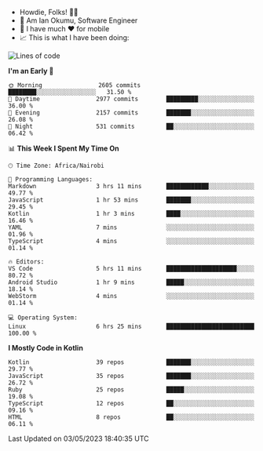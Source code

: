 
* Howdie, Folks! 👋🤓
* 🤪 Am Ian Okumu, Software Engineer
* 📱 I have much ❤️ for mobile
* 📈 This is what I have been doing:
  
<!-- <a href="https://otsembo.github.io/OtsemboPortfolio/" style="margin-right:.5%; margin-top=.5%;">
  <img align="center" src="https://github-readme-stats.vercel.app/api/top-langs/?username=otsembo&layout=compact" />
</a> -->

<!--START_SECTION:waka-->
![Lines of code](https://img.shields.io/badge/From%20Hello%20World%20I%27ve%20Written-6.6%20million%20lines%20of%20code-blue)

**I'm an Early 🐤** 

```text
🌞 Morning                2605 commits        ████████░░░░░░░░░░░░░░░░░   31.50 % 
🌆 Daytime                2977 commits        █████████░░░░░░░░░░░░░░░░   36.00 % 
🌃 Evening                2157 commits        ███████░░░░░░░░░░░░░░░░░░   26.08 % 
🌙 Night                  531 commits         ██░░░░░░░░░░░░░░░░░░░░░░░   06.42 % 
```


📊 **This Week I Spent My Time On** 

```text
🕑︎ Time Zone: Africa/Nairobi

💬 Programming Languages: 
Markdown                 3 hrs 11 mins       ████████████░░░░░░░░░░░░░   49.77 % 
JavaScript               1 hr 53 mins        ███████░░░░░░░░░░░░░░░░░░   29.45 % 
Kotlin                   1 hr 3 mins         ████░░░░░░░░░░░░░░░░░░░░░   16.46 % 
YAML                     7 mins              ░░░░░░░░░░░░░░░░░░░░░░░░░   01.96 % 
TypeScript               4 mins              ░░░░░░░░░░░░░░░░░░░░░░░░░   01.14 % 

🔥 Editors: 
VS Code                  5 hrs 11 mins       ████████████████████░░░░░   80.72 % 
Android Studio           1 hr 9 mins         █████░░░░░░░░░░░░░░░░░░░░   18.14 % 
WebStorm                 4 mins              ░░░░░░░░░░░░░░░░░░░░░░░░░   01.14 % 

💻 Operating System: 
Linux                    6 hrs 25 mins       █████████████████████████   100.00 % 
```

**I Mostly Code in Kotlin** 

```text
Kotlin                   39 repos            ███████░░░░░░░░░░░░░░░░░░   29.77 % 
JavaScript               35 repos            ███████░░░░░░░░░░░░░░░░░░   26.72 % 
Ruby                     25 repos            █████░░░░░░░░░░░░░░░░░░░░   19.08 % 
TypeScript               12 repos            ██░░░░░░░░░░░░░░░░░░░░░░░   09.16 % 
HTML                     8 repos             ██░░░░░░░░░░░░░░░░░░░░░░░   06.11 % 
```




 Last Updated on 03/05/2023 18:40:35 UTC
<!--END_SECTION:waka-->

<br />
<br />
<br />
<br />
<br />
  
  </div>
<!---
otsembo/otsembo is a ✨ special ✨ repository because its `README.md` (this file) appears on your GitHub profile.
You can click the Preview link to take a look at your changes.
--->
